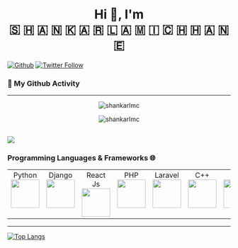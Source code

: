 <h1 align="center"> Hi 👋,  I'm <br> 🇸​​​​​ 🇭​​​​​ 🇦​​​​​ 🇳​​​​​ 🇰​​​​​ 🇦​​​​​ 🇷​​​​​  🇱​​​​​ 🇦​​​​​ 🇲​​​​​ 🇮​​​​​ 🇨​​​​​ 🇭​​​​​ 🇭​​​​​ 🇦​​​​​ 🇳​​​​​ 🇪​​​​​</h1>

[![Github](https://custom-icon-badges.herokuapp.com/github/followers/shankarlmc?color=333333&labelColor=111111&style=for-the-badge&logo=person-add&label=Follow&logoColor=white)](https://github.com/shankarlmc)
[![Twitter Follow](https://img.shields.io/twitter/follow/shankarlmc?color=1DA1F2&logo=twitter&style=for-the-badge)](https://twitter.com/intent/follow?original_referer=https%3A%2F%2Fgithub.com%2Fshankarlmc&screen_name=Shankar)

### 👨 My Github Activity

---

<p align="center">
    <img src="https://github-readme-stats.vercel.app/api?username=shankarlmc&show_icons=true&count_private=true&theme=radical" alt="shankarlmc" /> 
</p>
<p align="center">
    <img src="https://github-readme-streak-stats.herokuapp.com/?user=shankarlmc&theme=radical" alt="shankarlmc" /></p>
</p>

## ![](https://activity-graph.herokuapp.com/graph?username=shankarlmc&custom_title=Shankar%27s%20Contribution%20Graph&theme=react-dark)

### Programming Languages & Frameworks 🌐

<table>
  <tbody>
    <tr valign="top">
      <td width="12%" align="center">
        <span>Python</span><br>
        <img height="64px" src="https://cdn.svgporn.com/logos/python.svg">
      </td>
       <td width="14%" align="center">
        <span>Django</span><br>
        <img height="64px" src="https://cdn.svgporn.com/logos/django.svg">
      </td>
       <td width="12%" align="center">
        <span>React Js</span><br>
        <img height="64px" src="https://cdn.svgporn.com/logos/react.svg">
      </td>
      <td width="12%" align="center">
        <span>PHP</span><br>
        <img height="64px" src="https://cdn.svgporn.com/logos/php.svg">
      </td>
       <td width="14%" align="center">
        <span>Laravel</span><br>
        <img height="64px" src="https://cdn.svgporn.com/logos/laravel.svg">
      </td>
      <td width="12%" align="center">
        <span>C++</span><br>
        <img height="64px" src="https://cdn.svgporn.com/logos/c-plusplus.svg">
      </td>
      <td width="12%" align="center">
        <span>C </span><br>
        <img height="64px" src="https://cdn.svgporn.com/logos/c.svg">
      </td>
      <td width="12%" align="center">
        <span>Javascript</span><br>
        <img height="64px" src="https://cdn.svgporn.com/logos/javascript.svg">
      </td>
    </tr>
  </tbody>
</table>

---

[![Top Langs](https://github-readme-stats.vercel.app/api/top-langs/?username=shankarlmc&hide=vhdl,tcl,blade,hack,vue,Shell,roff,verilog,tsql&theme=radical&langs_count=8&layout=compact)](https://github.com/shankarlmc)
